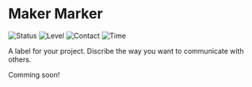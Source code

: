 # Maker Marker
![Status](https://www.nikolairadke.de/makermarker/status.png)
![Level](https://www.nikolairadke.de/makermarker/level.png)
![Contact](https://www.nikolairadke.de/makermarker/contact.png)
![Time](https://www.nikolairadke.de/makermarker/time.png)

A label for your project. Discribe the way you want to communicate with others.

Comming soon!
